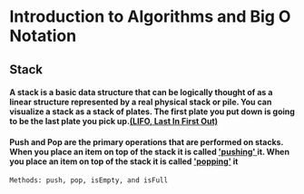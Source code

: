 # Introduction to Algorithms and Big O Notation

## Stack 
####  A stack is a basic data structure that can be logically thought of as a linear structure represented by a real physical stack or pile. You can visualize a stack as a stack of plates. The first plate you put down is going to be the last plate you pick up.<u>(LIFO, Last In First Out)</u>
#### Push and Pop are the primary operations that are performed on stacks. When you place an item on top of the stack it is called <u> 'pushing' </u> it. When you place an item on top of the stack it is called <u>'popping'</u> it
	Methods: push, pop, isEmpty, and isFull